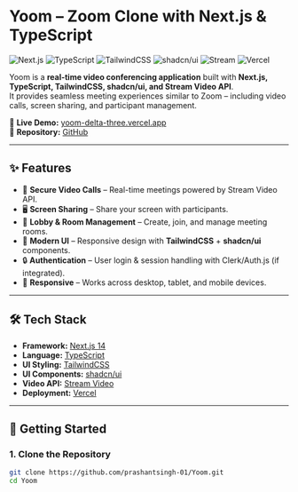 # Yoom – Zoom Clone with Next.js & TypeScript

![Next.js](https://img.shields.io/badge/Next.js-14-black?style=for-the-badge&logo=next.js)
![TypeScript](https://img.shields.io/badge/TypeScript-5-blue?style=for-the-badge&logo=typescript)
![TailwindCSS](https://img.shields.io/badge/TailwindCSS-3-06B6D4?style=for-the-badge&logo=tailwindcss)
![shadcn/ui](https://img.shields.io/badge/shadcn/ui-Components-orange?style=for-the-badge&logo=radix-ui)
![Stream](https://img.shields.io/badge/Stream-Video-blueviolet?style=for-the-badge&logo=streamlabs)
![Vercel](https://img.shields.io/badge/Deployed%20on-Vercel-black?style=for-the-badge&logo=vercel)

Yoom is a **real-time video conferencing application** built with **Next.js, TypeScript, TailwindCSS, shadcn/ui, and Stream Video API**.  
It provides seamless meeting experiences similar to Zoom – including video calls, screen sharing, and participant management.

🚀 **Live Demo:** [yoom-delta-three.vercel.app](https://yoom-delta-three.vercel.app)  
📂 **Repository:** [GitHub](https://github.com/prashantsingh-01/Yoom)

---

## ✨ Features

- 🔗 **Secure Video Calls** – Real-time meetings powered by Stream Video API.  
- 🖥 **Screen Sharing** – Share your screen with participants.  
- 👥 **Lobby & Room Management** – Create, join, and manage meeting rooms.  
- 🎨 **Modern UI** – Responsive design with **TailwindCSS** + **shadcn/ui** components.  
- 🔒 **Authentication** – User login & session handling with Clerk/Auth.js (if integrated).  
- 📱 **Responsive** – Works across desktop, tablet, and mobile devices.  

---

## 🛠️ Tech Stack

- **Framework:** [Next.js 14](https://nextjs.org/)  
- **Language:** [TypeScript](https://www.typescriptlang.org/)  
- **UI Styling:** [TailwindCSS](https://tailwindcss.com/)  
- **UI Components:** [shadcn/ui](https://ui.shadcn.com/)  
- **Video API:** [Stream Video](https://getstream.io/video/)  
- **Deployment:** [Vercel](https://vercel.com/)  

---

## 🚀 Getting Started

### 1. Clone the Repository
```bash
git clone https://github.com/prashantsingh-01/Yoom.git
cd Yoom
